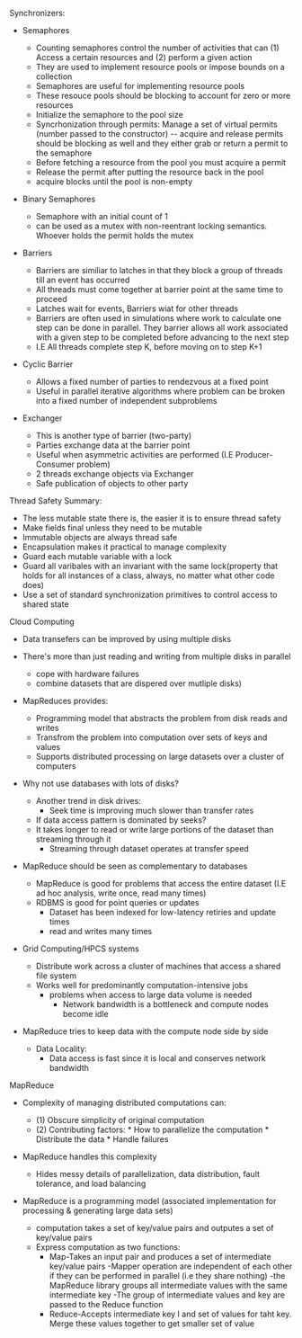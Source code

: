 Synchronizers:

  * Semaphores
      * Counting semaphores control the number of activities that can (1) Access a certain resources and (2) perform a given action
      * They are used to implement resource pools or impose bounds on a collection
      * Semaphores are useful for implementing resource pools
      * These resouce pools should be blocking to account for zero or more resources
      * Initialize the semaphore to the pool size
      * Syncrhonization through permits: Manage a set of virtual permits (number passed to the constructor) -- acquire and release permits should be blocking as well and they either grab or return a permit to the semaphore
      * Before fetching a resource from the pool you must acquire a permit
      * Release the permit after putting the resource back in the pool
      * acquire blocks until the pool is non-empty
      
  * Binary Semaphores
      * Semaphore with an initial count of 1
      * can be used as a mutex with non-reentrant locking semantics.  Whoever holds the permit holds the mutex
      
  * Barriers
      * Barriers are similiar to latches in that they block a group of threads till an event has occurred
      * All threads must come together at barrier point at the same time to proceed
      * Latches wait for events, Barriers wiat for other threads
      * Barriers are often used in simulations where work to calculate one step can  be done in parallel.  They barrier allows all work associated with a given step to be completed before advancing to the next step
      * I.E All threads complete step K, before moving on to step K+1
      
  * Cyclic Barrier
      * Allows a fixed number of parties to rendezvous at a fixed point
      * Useful in parallel iterative algorithms where problem can be broken into a fixed number of independent subproblems
      
  * Exchanger
      * This is another type of barrier (two-party)
      * Parties exchange data at the barrier point
      * Useful when asymmetric activities are performed (I.E Producer-Consumer problem)
      * 2 threads exchange objects via Exchanger
      * Safe publication of objects to other party
      
Thread Safety Summary:

  * The less mutable state there is, the easier it is to ensure thread safety
  * Make fields final unless they need to be mutable
  * Immutable objects are always thread safe
  * Encapsulation makes it practical to manage complexity
  * Guard each mutable variable with a lock
  * Guard all varibales with an invariant with the same lock(property that holds for all instances of a class, always, no matter what other code does)
  * Use a set of standard synchronization primitives to control access to shared state
  
Cloud Computing

  * Data transefers can be improved by using multiple disks
  
  * There's more than just reading and writing from multiple disks in parallel 
      * cope with hardware failures 
      * combine datasets that are dispered over mutliple disks)
      
  * MapReduces provides:
      * Programming model that abstracts the problem from disk reads and writes
      * Transfrom the problem into computation over sets of keys and values
      * Supports distributed processing on large datasets over a cluster of computers
      
  * Why not use databases with lots of disks?
    * Another trend in disk drives:
        * Seek time is improving much slower than transfer rates
    * If data access pattern is dominated by seeks?
    * It takes longer to read or write large portions of the dataset than streaming through it
        * Streaming through dataset operates at transfer speed    
        
  * MapReduce should be seen as complementary to databases
     * MapReduce is good for problems that access the entire dataset (I.E ad hoc analysis, write once, read many times)
     * RDBMS is good for point queries or updates
        * Dataset has been indexed for low-latency retiries and update times
        * read and writes many times
  
  * Grid Computing/HPCS systems
     * Distribute work across a cluster of machines that access a shared file system
     * Works well for predominantly computation-intensive jobs
          * problems when access to large data volume is needed
              * Network bandwidth is a bottleneck and compute nodes become idle
              
  * MapReduce tries to keep data with the compute node side by side
    * Data Locality: 
        * Data access is fast since it is local and conserves network bandwidth
        
 MapReduce
 
  * Complexity of managing distributed computations can:
      * (1) Obscure simplicity of original computation
      * (2) Contributing factors:
            * How to parallelize the computation
            * Distribute the data
            * Handle failures
            
  * MapReduce handles this complexity
      * Hides messy details of parallelization, data distribution, fault tolerance, and load balancing
    
  * MapReduce is a programming model  (associated implementation for processing & generating large data sets)
      * computation takes a set of key/value pairs and outputes a set of key/value pairs
      * Express computation as two functions:
          * Map-Takes an input pair and produces a set of intermediate key/value pairs
               -Mapper operation are independent of each other if they can be performed in parallel (i.e they share nothing)
               -the MapReduce library groups all intermediate values with the same intermediate key
               -The group of intermediate values and key are passed to the Reduce function
          * Reduce-Accepts intermediate key I and set of values for taht key. Merge these values together to get smaller set of value
          
  
  
  
